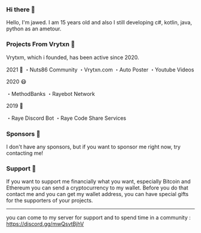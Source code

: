 ### Hi there 👋

Hello, I'm jawed. I am 15 years old and also I still developing c#, kotlin, java, python as an ametour.

### Projects From Vrytxn 🌌

Vrytxm, which i founded, has been active since 2020.


2021 🚀
・Nuts86 Community 
・Vrytxn.com
・Auto Poster
・Youtube Videos 

2020 😷

・MethodBanks
・Rayebot Network

2019 🌙

・Raye Discord Bot
・Raye Code Share Services

### Sponsors 💞
I don't have any sponsors, but if you want to sponsor me right now, try contacting me!

### Support 🙏
If you want to support me financially what you want, especially Bitcoin and Ethereum you can send a cryptocurrency to my wallet. Before you do that contact me and you can get my wallet address, you can have special gifts for the supporters of your projects.



--------------------------------------------------------------------------------

you can come to my server for support and to spend time in a community : https://discord.gg/mwQsvtBjhV

